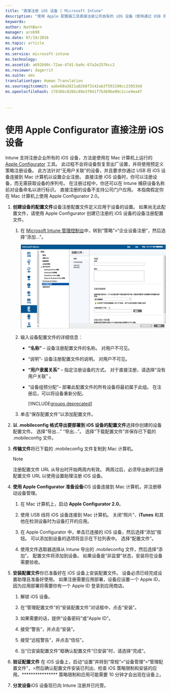 ```yaml
---
title: "直接注册 iOS 设备 | Microsoft Intune"
description: "使用 Apple 配置器工具直接注册公司自有的 iOS 设备（使用通过 USB 将其连接至 Mac 计算机的预定义策略）。"
keywords: 
author: NathBarn
manager: arob98
ms.date: 07/19/2016
ms.topic: article
ms.prod: 
ms.service: microsoft-intune
ms.technology: 
ms.assetid: a692b90c-72ae-47d1-ba9c-67a2e2576cc2
ms.reviewer: dagerrit
ms.suite: ems
translationtype: Human Translation
ms.sourcegitcommit: aabe68a3621a02b8f3142ab3f593190cc23053dd
ms.openlocfilehash: 17836bc826bc89e3f041f7b369be09c1cce9ea4f


---
```


# 使用 Apple Configurator 直接注册 iOS 设备
Intune 支持注册企业所有的 iOS 设备，方法是使用在 Mac 计算机上运行的 [Apple Configurator](http://go.microsoft.com/fwlink/?LinkId=518017) 工具。 此过程不会将设备恢复至出厂设置，并将使用预定义策略注册设备。 此方法针对“无用户关联”的设备，并且要求你通过 USB 将 iOS 设备连接到 Mac 计算机以设置企业注册。 直接注册 iOS 设备时，你可以注册设备，而无需获取设备的序列号。 在注册过程中，你还可以在 Intune 捕获设备名称前对设备命名以进行标识。 直接注册的设备不支持公司门户应用。 本指南假定你在 Mac 计算机上使用 Apple Configurator 2.0。

1.  **创建设备的配置文件**设备注册配置文件定义应用于设备的设置。 如果尚无此配置文件，请使用 Apple Configurator 创建已注册的 iOS 设备的设备注册配置文件。

    1.  在 [Microsoft Intune 管理控制台](http://manage.microsoft.com)中，转到“策略”&gt;“企业设备注册”，然后选择“添加...”。

        ![创建设备注册配置文件页面](../media/pol-sa-corp-enroll.png)

    2.  输入设备配置文件的详细信息：

        -   **“名称”** – 设备注册配置文件的名称。 对用户不可见。

        -   “说明”- 设备注册配置文件的说明。 对用户不可见。

        -   **“用户隶属关系”** – 指定注册设备的方式。 对于直接注册，请选择“没有用户关联” 。

        -   “设备组预分配”– 部署此配置文件的所有设备将最初属于此组。 在注册后，可以将设备重新分配。

            [!INCLUDE[groups deprecated](../includes/group-deprecation.md)]

    3.  单击“保存配置文件”以添加配置文件。

5.  **以 .mobileconfig 格式导出要部署到 iOS 设备的配置文件**选择你创建的设备配置文件。 选择“导出...” “导出…”。 选择“下载配置文件”并保存已下载的 .mobileconfig 文件。

6.  **传输文件**将已下载的 .mobileconfig 文件复制到 Mac 计算机。
    > [!NOTE]
    > 注册配置文件 URL 从导出时开始两周内有效。 两周过后，必须导出新的注册配置文件 URL 以使用设置助理注册 iOS 设备。
7.  **使用 Apple Configurator 准备设备**iOS 设备连接到 Mac 计算机，并注册移动设备管理。

    1.  在 Mac 计算机上，启动 **Apple Configurator 2.0**。

    2.  使用 USB 线将 iOS 设备连接到 Mac 计算机。 关闭“照片”、**iTunes** 和其他在检测设备时为设备打开的应用。

    3.  在 Apple Configurator 中，单击已连接的 iOS 设备，然后选择“添加”按钮。 可以添加到设备的选项将显示在下拉列表中。 选择“配置文件”。

    4.  使用文件选取器选择从 Intune 导出的 .mobileconfig 文件，然后选择“添加”。 配置文件将添加到设备。  如果设备是“非监督”状态，安装将在设备需要验收。

8.  **安装配置文件**你已准备好在 iOS 设备上安装配置文件。 设备必须已经完成设置助理且准备好使用。  如果注册需要应用部署，设备应设置一个 Apple ID，因为应用部署将需要你有一个 Apple ID 登录到应用商店。

    1.  解锁 iOS 设备。

    2.  在“管理配置文件”的“安装配置文件”对话框中，点击“安装”。

    3.  如果需要的话，提供“设备密码”或“Apple ID”。

    4.  接受“警告”，并点击“安装”。

    5.  接受“远程警告”，并点击“信任”。

    6.  当“已安装配置文件”框确认配置文件“已安装”时，请选择“完成”。

9. **验证配置文件**
   在 iOS 设备上，启动“设置”并转到“常规”&gt;“设备管理”&gt;“管理配置文件”，&gt;然后确认配置文件安装已列出、检查 iOS 策略限制和安装的应用。**************** 策略限制和应用可能需要 10 分钟才会出现在设备上。

10. **分发设备**iOS 设备现已向 Intune 注册并已托管。



<!--HONumber=Aug16_HO1-->


